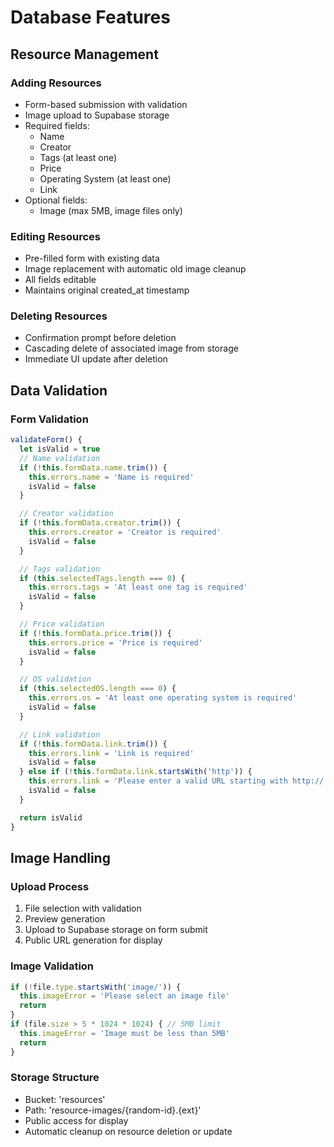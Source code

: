 # Database Features

## Resource Management

### Adding Resources
- Form-based submission with validation
- Image upload to Supabase storage
- Required fields:
  - Name
  - Creator
  - Tags (at least one)
  - Price
  - Operating System (at least one)
  - Link
- Optional fields:
  - Image (max 5MB, image files only)

### Editing Resources
- Pre-filled form with existing data
- Image replacement with automatic old image cleanup
- All fields editable
- Maintains original created_at timestamp

### Deleting Resources
- Confirmation prompt before deletion
- Cascading delete of associated image from storage
- Immediate UI update after deletion

## Data Validation

### Form Validation
```javascript
validateForm() {
  let isValid = true
  // Name validation
  if (!this.formData.name.trim()) {
    this.errors.name = 'Name is required'
    isValid = false
  }

  // Creator validation
  if (!this.formData.creator.trim()) {
    this.errors.creator = 'Creator is required'
    isValid = false
  }

  // Tags validation
  if (this.selectedTags.length === 0) {
    this.errors.tags = 'At least one tag is required'
    isValid = false
  }

  // Price validation
  if (!this.formData.price.trim()) {
    this.errors.price = 'Price is required'
    isValid = false
  }

  // OS validation
  if (this.selectedOS.length === 0) {
    this.errors.os = 'At least one operating system is required'
    isValid = false
  }

  // Link validation
  if (!this.formData.link.trim()) {
    this.errors.link = 'Link is required'
    isValid = false
  } else if (!this.formData.link.startsWith('http')) {
    this.errors.link = 'Please enter a valid URL starting with http:// or https://'
    isValid = false
  }

  return isValid
}
```

## Image Handling

### Upload Process
1. File selection with validation
2. Preview generation
3. Upload to Supabase storage on form submit
4. Public URL generation for display

### Image Validation
```javascript
if (!file.type.startsWith('image/')) {
  this.imageError = 'Please select an image file'
  return
}
if (file.size > 5 * 1024 * 1024) { // 5MB limit
  this.imageError = 'Image must be less than 5MB'
  return
}
```

### Storage Structure
- Bucket: 'resources'
- Path: 'resource-images/{random-id}.{ext}'
- Public access for display
- Automatic cleanup on resource deletion or update
